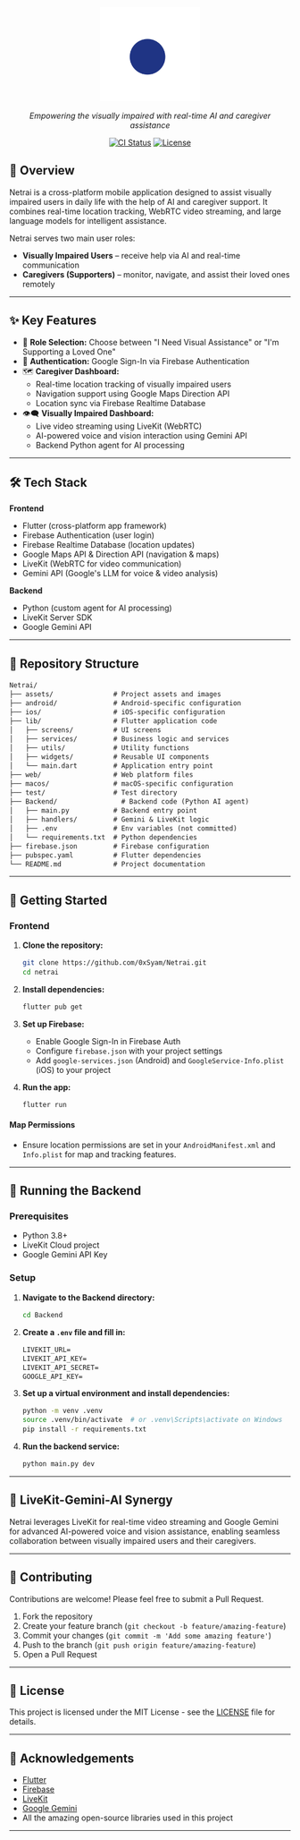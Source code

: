 <div align="center">
  <img src="assets/images/logo.svg" alt="Netrai Logo" width="180"/>
  <p><em>Empowering the visually impaired with real-time AI and caregiver assistance</em></p>
  <p>
    <a href="https://github.com/0xSyam/Netrai/actions"><img src="https://img.shields.io/github/actions/workflow/status/0xSyam/Netrai/ci.yml?branch=main&label=CI&logo=github" alt="CI Status"></a>
    <a href="https://github.com/0xSyam/Netrai/blob/main/LICENSE"><img src="https://img.shields.io/github/license/0xSyam/Netrai?color=blue" alt="License"></a>
  </p>
</div>

## 📱 Overview

Netrai is a cross-platform mobile application designed to assist visually impaired users in daily life with the help of AI and caregiver support. It combines real-time location tracking, WebRTC video streaming, and large language models for intelligent assistance.

Netrai serves two main user roles:

- **Visually Impaired Users** – receive help via AI and real-time communication
- **Caregivers (Supporters)** – monitor, navigate, and assist their loved ones remotely

---

## ✨ Key Features

- 🧭 **Role Selection:** Choose between "I Need Visual Assistance" or "I'm Supporting a Loved One"
- 🔐 **Authentication:** Google Sign-In via Firebase Authentication
- 🗺️ **Caregiver Dashboard:**
  - Real-time location tracking of visually impaired users
  - Navigation support using Google Maps Direction API
  - Location sync via Firebase Realtime Database
- 👁️‍🗨️ **Visually Impaired Dashboard:**
  - Live video streaming using LiveKit (WebRTC)
  - AI-powered voice and vision interaction using Gemini API
  - Backend Python agent for AI processing

---

## 🛠️ Tech Stack

**Frontend**

- Flutter (cross-platform app framework)
- Firebase Authentication (user login)
- Firebase Realtime Database (location updates)
- Google Maps API & Direction API (navigation & maps)
- LiveKit (WebRTC for video communication)
- Gemini API (Google's LLM for voice & video analysis)

**Backend**

- Python (custom agent for AI processing)
- LiveKit Server SDK
- Google Gemini API

---

## 📂 Repository Structure

```
Netrai/
├── assets/               # Project assets and images
├── android/              # Android-specific configuration
├── ios/                  # iOS-specific configuration
├── lib/                  # Flutter application code
│   ├── screens/          # UI screens
│   ├── services/         # Business logic and services
│   ├── utils/            # Utility functions
│   ├── widgets/          # Reusable UI components
│   └── main.dart         # Application entry point
├── web/                  # Web platform files
├── macos/                # macOS-specific configuration
├── test/                 # Test directory
├── Backend/                # Backend code (Python AI agent)
│   ├── main.py           # Backend entry point
│   ├── handlers/         # Gemini & LiveKit logic
│   ├── .env              # Env variables (not committed)
│   └── requirements.txt  # Python dependencies
├── firebase.json         # Firebase configuration
├── pubspec.yaml          # Flutter dependencies
└── README.md             # Project documentation
```

---

## 🚀 Getting Started

### Frontend

1. **Clone the repository:**

   ```bash
   git clone https://github.com/0xSyam/Netrai.git
   cd netrai
   ```

2. **Install dependencies:**

   ```bash
   flutter pub get
   ```

3. **Set up Firebase:**

   - Enable Google Sign-In in Firebase Auth
   - Configure `firebase.json` with your project settings
   - Add `google-services.json` (Android) and `GoogleService-Info.plist` (iOS) to your project

4. **Run the app:**
   ```bash
   flutter run
   ```

#### Map Permissions

- Ensure location permissions are set in your `AndroidManifest.xml` and `Info.plist` for map and tracking features.

---

## 🧠 Running the Backend

### Prerequisites

- Python 3.8+
- LiveKit Cloud project
- Google Gemini API Key

### Setup

1. **Navigate to the Backend directory:**

   ```bash
   cd Backend
   ```

2. **Create a `.env` file and fill in:**

   ```
   LIVEKIT_URL=
   LIVEKIT_API_KEY=
   LIVEKIT_API_SECRET=
   GOOGLE_API_KEY=
   ```

3. **Set up a virtual environment and install dependencies:**

   ```bash
   python -m venv .venv
   source .venv/bin/activate  # or .venv\Scripts\activate on Windows
   pip install -r requirements.txt
   ```

4. **Run the backend service:**
   ```bash
   python main.py dev
   ```

---

## 🤖 LiveKit-Gemini-AI Synergy

Netrai leverages LiveKit for real-time video streaming and Google Gemini for advanced AI-powered voice and vision assistance, enabling seamless collaboration between visually impaired users and their caregivers.

---

## 🤝 Contributing

Contributions are welcome! Please feel free to submit a Pull Request.

1. Fork the repository
2. Create your feature branch (`git checkout -b feature/amazing-feature`)
3. Commit your changes (`git commit -m 'Add some amazing feature'`)
4. Push to the branch (`git push origin feature/amazing-feature`)
5. Open a Pull Request

---

## 📄 License

This project is licensed under the MIT License - see the [LICENSE](LICENSE) file for details.

---

## 🙏 Acknowledgements

- [Flutter](https://flutter.dev/)
- [Firebase](https://firebase.google.com/)
- [LiveKit](https://livekit.io/)
- [Google Gemini](https://ai.google.dev/)
- All the amazing open-source libraries used in this project

---
